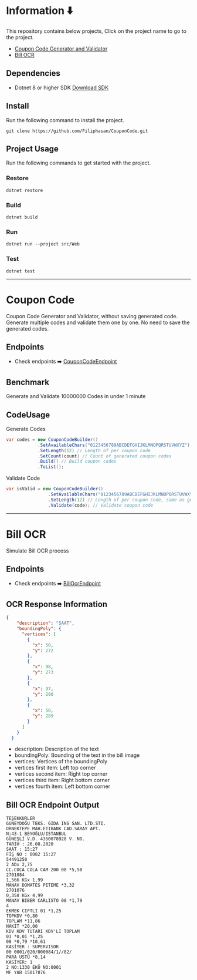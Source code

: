 # Information ⬇️
This repository contains below projects, Click on the project name to go to the project.
- [Coupon Code Generator and Validator](#coupon-code)
- [Bill OCR](#bill-ocr)

## Dependencies
- Dotnet 8 or higher SDK [Download SDK](https://dotnet.microsoft.com/download)

## Install
Run the following command to install the project.
````shell
git clone https://github.com/Filiphasan/CouponCode.git
````

## Project Usage
Run the following commands to get started with the project.

### Restore
````shell
dotnet restore
`````

### Build
````shell
dotnet build
````

### Run
````shell
dotnet run --project src/Web
````

### Test
````shell
dotnet test
````
------

# Coupon Code

Coupon Code Generator and Validator, without saving generated code. 
Generate multiple codes and validate them one by one. No need to save the generated codes.

## Endpoints
- Check endpoints ➡️ [CouponCodeEndpoint](src/Web/Endpoints/CouponCodeEndpoint.cs)

## Benchmark
Generate and Validate 10000000 Codes in under 1 minute

## CodeUsage

Generate Codes

````csharp
var codes = new CouponCodeBuilder()
            .SetAvailableChars("0123456789ABCDEFGHIJKLMNOPQRSTUVWXYZ") // Available characters for coupon code
            .SetLength(12) // Length of per coupon code
            .SetCount(count) // Count of generated coupon codes
            .Build() // Build coupon codes
            .ToList();
````

Validate Code

````csharp
var isValid = new CouponCodeBuilder()
                .SetAvailableChars("0123456789ABCDEFGHIJKLMNOPQRSTUVWXYZ") // Available characters for coupon code, same as generated codes
                .SetLength(12) // Length of per coupon code, same as generated codes
                .Validate(code); // Validate coupon code
````

---
# Bill OCR

Simulate Bill OCR process

## Endpoints
- Check endpoints ➡️ [BillOcrEndpoint](src/Web/Endpoints/BillOcrEndpoint.cs)

## OCR Response Information
````json
{
    "description": "SAAT",
    "boundingPoly": {
      "vertices": [
        {
          "x": 50,
          "y": 272
        },
        {
          "x": 98,
          "y": 273
        },
        {
          "x": 97,
          "y": 290
        },
        {
          "x": 50,
          "y": 289
        }
      ]
    }
  }
````

- description: Description of the text
- boundingPoly: Bounding of the text in the bill image
- vertices: Vertices of the boundingPoly
- vertices first item: Left top corner
- vertices second item: Right top corner
- vertices third item: Right bottom corner
- vertices fourth item: Left bottom corner

## Bill OCR Endpoint Output
````
TEŞEKKÜRLER
GUNEYDOĞU TEKS. GIDA INS SAN. LTD.STI.
ORNEKTEPE MAH.ETIBANK CAD.SARAY APT.
N:43-1 BEYOĞLU/ISTANBUL
GÜNEŞLİ V.D. 4350078928 V. NO.
TARIH : 26.08.2020
SAAT : 15:27
FİŞ NO : 0082 15:27
54491250
2 ADx 2,75
CC.COCA COLA CAM 200 08 *5,50
2701084
1,566 KGx 1,99
MANAV DOMATES PETEME *3,32
2701076
0,358 KGx 4,99
MANAV BIBER CARLISTO 08 *1,79
4
EKMEK CIFTLI 01 *1,25
TOPKDV *0,80
TOPLAM *11,86
NAKİT *20,00
KDV KDV TUTARI KDV'LI TOPLAM
01 *0,01 *1,25
08 *0,79 *10,61
KASİYER : SUPERVISOR
00 0001/020/000084/1//82/
PARA USTÜ *8,14
KASİYER: 1
2 NO:1330 EKÜ NO:0001
MF YAB 15017876
````